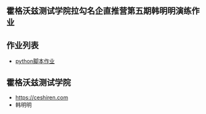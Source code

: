  ## 霍格沃兹测试学院拉勾名企直推营第五期韩明明演练作业
 
 ## 作业列表
- [python脚本作业](/test_python/demo.py)

 ## 霍格沃兹测试学院
 - https://ceshiren.com
 - 韩明明 